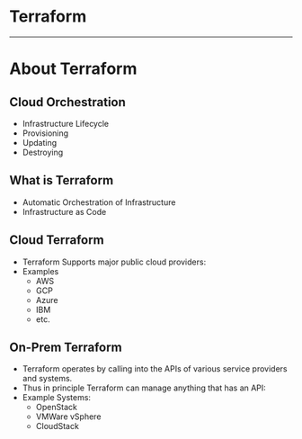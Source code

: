 # Terraform

---

# About Terraform

## Cloud Orchestration
  * Infrastructure Lifecycle
  * Provisioning
  * Updating 
  * Destroying

## What is Terraform

 * Automatic Orchestration of Infrastructure
 * Infrastructure as Code



## Cloud Terraform
 * Terraform Supports major public cloud providers:
 * Examples
   - AWS
   - GCP
   - Azure
   - IBM
   - etc.

## On-Prem Terraform 

 * Terraform operates by calling into the APIs of various service providers and systems. 
 * Thus in principle Terraform can manage anything that has an API:
 * Example Systems:
   - OpenStack
   - VMWare vSphere
   - CloudStack


